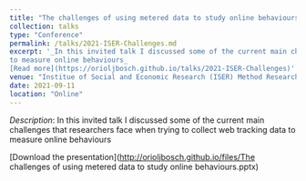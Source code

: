 ```yaml
---
title: "The challenges of using metered data to study online behaviours"
collection: talks
type: "Conference"
permalink: /talks/2021-ISER-Challenges.md
excerpt: '_In this invited talk I discussed some of the current main challenges that researchers face when trying to collect web tracking data
to measure online behaviours_ 
[Read more](https://orioljbosch.github.io/talks/2021-ISER-Challenges)'
venue: "Institue of Social and Economic Research (ISER) Method Research Group seminar series"
date: 2021-09-11
location: "Online"
---
```


_Description_: In this invited talk I discussed some of the current main challenges that researchers face when trying to collect web tracking data
to measure online behaviours

[Download the presentation](http://orioljbosch.github.io/files/The challenges of using metered data to study online behaviours.pptx)
